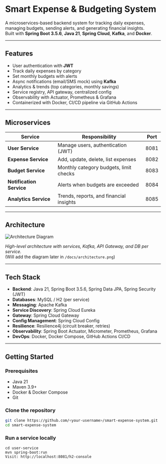 # Smart Expense & Budgeting System

A microservices-based backend system for tracking daily expenses, managing budgets, sending alerts, and generating financial insights.  
Built with **Spring Boot 3.5.6**, **Java 21**, **Spring Cloud**, **Kafka**, and **Docker**.

---

## Features
- User authentication with **JWT**
- Track daily expenses by category
- Set monthly budgets with alerts
- Async notifications (email/SMS mock) using **Kafka**
- Analytics & trends (top categories, monthly savings)
- Service registry, API gateway, centralized config
- Observability with Actuator, Prometheus & Grafana
- Containerized with Docker, CI/CD pipeline via GitHub Actions

---

## Microservices
| Service              | Responsibility                          | Port  |
|----------------------|------------------------------------------|-------|
| **User Service**     | Manage users, authentication (JWT)      | 8081  |
| **Expense Service**  | Add, update, delete, list expenses      | 8082  |
| **Budget Service**   | Monthly category budgets, limit checks  | 8083  |
| **Notification Service** | Alerts when budgets are exceeded   | 8084   |
| **Analytics Service** | Trends, reports, and financial insights| 8085  |

---

## Architecture
![Architecture Diagram](docs/architecture.png)

*High-level architecture with services, Kafka, API Gateway, and DB per service.*  
(Will add the diagram later in `/docs/architecture.png`)

---

## Tech Stack
- **Backend**: Java 21, Spring Boot 3.5.6, Spring Data JPA, Spring Security (JWT)
- **Databases**: MySQL / H2 (per service)
- **Messaging**: Apache Kafka
- **Service Discovery**: Spring Cloud Eureka
- **Gateway**: Spring Cloud Gateway
- **Config Management**: Spring Cloud Config
- **Resilience**: Resilience4j (circuit breaker, retries)
- **Observability**: Spring Boot Actuator, Micrometer, Prometheus, Grafana
- **DevOps**: Docker, Docker Compose, GitHub Actions CI/CD

---

## Getting Started

### Prerequisites
- Java 21
- Maven 3.9+
- Docker & Docker Compose
- Git

### Clone the repository
```bash
git clone https://github.com/<your-username>/smart-expense-system.git
cd smart-expense-system
```

### Run a service locally
```
cd user-service
mvn spring-boot:run
Visit: http://localhost:8081/h2-console
```
